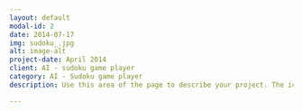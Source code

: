 ```yaml
---
layout: default
modal-id: 2
date: 2014-07-17
img: sudoku_.jpg
alt: image-alt
project-date: April 2014
client: AI - sudoku game player
category: AI - Sudoku game player
description: Use this area of the page to describe your project. The icon above is part of a free icon set by <a href="https://sellfy.com/p/8Q9P/jV3VZ/">Flat Icons</a>. On their website, you can download their free set with 16 icons, or you can purchase the entire set with 146 icons for only $12!

---
```

